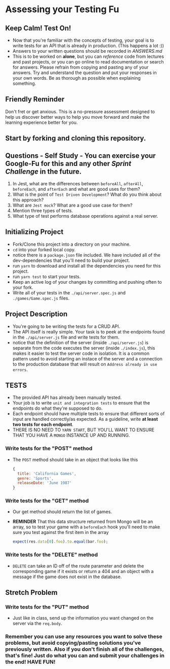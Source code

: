 # Assessing your Testing Fu

## Keep Calm! Test On!

- Now that you're familiar with the concepts of testing, your goal is to write tests for an API that is already in production. (This happens a lot :))
- Answers to your written questions should be recorded in _ANSWERS.md_
- This is to be worked on **alone**, but you can _reference_ code from lectures and past projects, or you can go online to read documentation or search for answers. Please refrain from copying and pasting any of your answers. Try and understand the question and put your responses in your own words. Be as thorough as possible when explaining something.

## Friendly Reminder

Don't fret or get anxious. This is a no-pressure assessment designed to help us discover better ways to help you move forward and make the learning experience better for you.

## Start by forking and cloning this repository.

## Questions - Self Study - You can exercise your Google-Fu for this and any other _Sprint Challenge_ in the future.

1.  In Jest, what are the differences between `beforeAll`, `afterAll`, `beforeEach`, and `afterEach` and what are good uses for them?
1.  What is the point of `Test Driven Development`? What do you think about this approach?
1.  What are `Jest mock`? What are a good use case for them?
1.  Mention three types of tests.
1.  What type of test performs database operations against a real server.

## Initializing Project

- Fork/Clone this project into a directory on your machine.
- `cd` into your forked local copy.
- notice there is a `package.json` file included. We have included all of the dev-dependencies that you'll need to build your project.
- run `yarn` to download and install all the dependencies you need for this project.
- run `yarn test` to start your tests.
- Keep an active log of your changes by committing and pushing often to your fork.
- Write all of your tests in the `./api/server.spec.js` and `./games/Game.spec.js` files.

## Project Description

- You're going to be writing the tests for a CRUD API.
- The API itself is really simple. Your task is to peek at the endpoints found in the `./api/server.js` file and write tests for them.
- notice that the definition of the server (inside `./api/server.js`) is separate from the code executes the server (inside `./index.js`), this makes it easier to test the server code in isolation. It is a common pattern used to avoid starting an instace of the server and a connection to the production database that will result on `Address already in use errors`.

## TESTS

- The provided API has already been manually tested.
- Your job is to write `unit and integration tests` to ensure that the endpoints do what they're supposed to do.
- Each endpoint should have multiple tests to ensure that different sorts of input are handled correctly/as expected. As a guideline, write **at least two tests for each endpoint**.
- THERE IS NO NEED TO `YARN START`, BUT YOU'LL WANT TO ENSURE THAT YOU HAVE A `MONGO` INSTANCE UP AND RUNNING.

### Write tests for the "POST" method

- The `POST` method should take in an object that looks like this

  ```js
  {
    title: 'California Games',
    genre: 'Sports',
    releaseDate: 'June 1987'
  }
  ```

### Write tests for the "GET" method

- Our get method should return the list of games.
- **REMINDER** That this data structure returned from Mongo will be an array, so to test your game with a `beforeEach` hook you'll need to make sure you test against the first item in the array

  ```js
  expect(res.data[0].foo).to.equal(bar.foo);
  ```

### Write tests for the "DELETE" method

- `DELETE` can take an ID off of the route parameter and delete the corresponding game if it exists or return a 404 and an object with a message if the game does not exist in the database.

## Stretch Problem

### Write tests for the "PUT" method

- Just like in class, send up the information you want changed on the server via the `req.body`.

### Remember you can use any resources you want to solve these problems, but avoid copying/pasting solutions you've previously written. Also if you don't finish all of the challenges, that's fine! Just do what you can and submit your challenges in the end! HAVE FUN!
